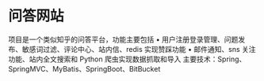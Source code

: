 # 问答网站
项目是一个类似知乎的问答平台，功能主要包括
• 用户注册登录管理、问题发布、敏感词过滤、评论中心、站内信、redis 实现赞踩功能
• 邮件通知、sns 关注功能、站内全文搜索和 Python 爬虫实现数据抓取和导入
主要技术：Spring、SpringMVC、MyBatis、SpringBoot、BitBucket
